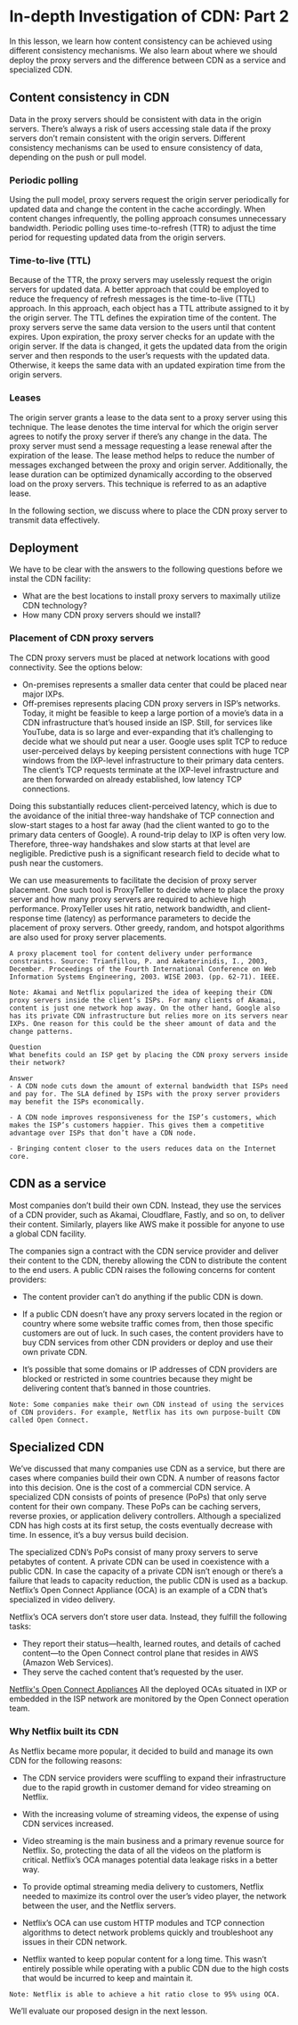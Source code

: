 # In-depth Investigation of CDN: Part 2
In this lesson, we learn how content consistency can be achieved using different consistency mechanisms. We also learn about where we should deploy the proxy servers and the difference between CDN as a service and specialized CDN.
## Content consistency in CDN
Data in the proxy servers should be consistent with data in the origin servers. There’s always a risk of users accessing stale data if the proxy servers don’t remain consistent with the origin servers. Different consistency mechanisms can be used to ensure consistency of data, depending on the push or pull model.

### Periodic polling
Using the pull model, proxy servers request the origin server periodically for updated data and change the content in the cache accordingly. When content changes infrequently, the polling approach consumes unnecessary bandwidth. Periodic polling uses time-to-refresh (TTR) to adjust the time period for requesting updated data from the origin servers.
### Time-to-live (TTL)
Because of the TTR, the proxy servers may uselessly request the origin servers for updated data. A better approach that could be employed to reduce the frequency of refresh messages is the time-to-live (TTL) approach. In this approach, each object has a TTL attribute assigned to it by the origin server. The TTL defines the expiration time of the content. The proxy servers serve the same data version to the users until that content expires. Upon expiration, the proxy server checks for an update with the origin server. If the data is changed, it gets the updated data from the origin server and then responds to the user’s requests with the updated data. Otherwise, it keeps the same data with an updated expiration time from the origin servers.

### Leases
The origin server grants a lease to the data sent to a proxy server using this technique. The lease denotes the time interval for which the origin server agrees to notify the proxy server if there’s any change in the data. The proxy server must send a message requesting a lease renewal after the expiration of the lease. The lease method helps to reduce the number of messages exchanged between the proxy and origin server. Additionally, the lease duration can be optimized dynamically according to the observed load on the proxy servers. This technique is referred to as an adaptive lease.

In the following section, we discuss where to place the CDN proxy server to transmit data effectively.

## Deployment
We have to be clear with the answers to the following questions before we instal the CDN facility:

- What are the best locations to install proxy servers to maximally utilize CDN technology?
- How many CDN proxy servers should we install?

### Placement of CDN proxy servers
The CDN proxy servers must be placed at network locations with good connectivity. See the options below:
- On-premises represents a smaller data center that could be placed near major IXPs.
- Off-premises represents placing CDN proxy servers in ISP’s networks.
Today, it might be feasible to keep a large portion of a movie’s data in a CDN infrastructure that’s housed inside an ISP. Still, for services like YouTube, data is so large and ever-expanding that it’s challenging to decide what we should put near a user. Google uses split TCP to reduce user-perceived delays by keeping persistent connections with huge TCP windows from the IXP-level infrastructure to their primary data centers. The client’s TCP requests terminate at the IXP-level infrastructure and are then forwarded on already established, low latency TCP connections.

Doing this substantially reduces client-perceived latency, which is due to the avoidance of the initial three-way handshake of TCP connection and slow-start stages to a host far away (had the client wanted to go to the primary data centers of Google). A round-trip delay to IXP is often very low. Therefore, three-way handshakes and slow starts at that level are negligible. Predictive push is a significant research field to decide what to push near the customers.

We can use measurements to facilitate the decision of proxy server placement. One such tool is ProxyTeller to decide where to place the proxy server and how many proxy servers are required to achieve high performance. ProxyTeller uses hit ratio, network bandwidth, and client-response time (latency) as performance parameters to decide the placement of proxy servers. Other greedy, random, and hotspot algorithms are also used for proxy server placements.
```
A proxy placement tool for content delivery under performance constraints. Source: Trianfillou, P. and Aekaterinidis, I., 2003, December. Proceedings of the Fourth International Conference on Web Information Systems Engineering, 2003. WISE 2003. (pp. 62-71). IEEE.
```

```
Note: Akamai and Netflix popularized the idea of keeping their CDN proxy servers inside the client’s ISPs. For many clients of Akamai, content is just one network hop away. On the other hand, Google also has its private CDN infrastructure but relies more on its servers near IXPs. One reason for this could be the sheer amount of data and the change patterns.
```

```
Question
What benefits could an ISP get by placing the CDN proxy servers inside their network?

Answer
- A CDN node cuts down the amount of external bandwidth that ISPs need and pay for. The SLA defined by ISPs with the proxy server providers may benefit the ISPs economically.

- A CDN node improves responsiveness for the ISP’s customers, which makes the ISP’s customers happier. This gives them a competitive advantage over ISPs that don’t have a CDN node.

- Bringing content closer to the users reduces data on the Internet core.
```

## CDN as a service
Most companies don’t build their own CDN. Instead, they use the services of a CDN provider, such as Akamai, Cloudflare, Fastly, and so on, to deliver their content. Similarly, players like AWS make it possible for anyone to use a global CDN facility.

The companies sign a contract with the CDN service provider and deliver their content to the CDN, thereby allowing the CDN to distribute the content to the end users. A public CDN raises the following concerns for content providers:

- The content provider can’t do anything if the public CDN is down.

- If a public CDN doesn’t have any proxy servers located in the region or country where some website traffic comes from, then those specific customers are out of luck. In such cases, the content providers have to buy CDN services from other CDN providers or deploy and use their own private CDN.

- It’s possible that some domains or IP addresses of CDN providers are blocked or restricted in some countries because they might be delivering content that’s banned in those countries.

```
Note: Some companies make their own CDN instead of using the services of CDN providers. For example, Netflix has its own purpose-built CDN called Open Connect.
```
## Specialized CDN
We’ve discussed that many companies use CDN as a service, but there are cases where companies build their own CDN. A number of reasons factor into this decision. One is the cost of a commercial CDN service. A specialized CDN consists of points of presence (PoPs) that only serve content for their own company. These PoPs can be caching servers, reverse proxies, or application delivery controllers. Although a specialized CDN has high costs at its first setup, the costs eventually decrease with time. In essence, it’s a buy versus build decision.

The specialized CDN’s PoPs consist of many proxy servers to serve petabytes of content. A private CDN can be used in coexistence with a public CDN. In case the capacity of a private CDN isn’t enough or there’s a failure that leads to capacity reduction, the public CDN is used as a backup. Netflix’s Open Connect Appliance (OCA) is an example of a CDN that’s specialized in video delivery.

Netflix’s OCA servers don’t store user data. Instead, they fulfill the following tasks:

- They report their status—health, learned routes, and details of cached content—to the Open Connect control plane that resides in AWS (Amazon Web Services).
- They serve the cached content that’s requested by the user.

[Netflix's Open Connect Appliances](./netflix.jpg)
All the deployed OCAs situated in IXP or embedded in the ISP network are monitored by the Open Connect operation team.

### Why Netflix built its CDN
As Netflix became more popular, it decided to build and manage its own CDN for the following reasons:

- The CDN service providers were scuffling to expand their infrastructure due to the rapid growth in customer demand for video streaming on Netflix.

- With the increasing volume of streaming videos, the expense of using CDN services increased.

- Video streaming is the main business and a primary revenue source for Netflix. So, protecting the data of all the videos on the platform is critical. Netflix’s OCA manages potential data leakage risks in a better way.

- To provide optimal streaming media delivery to customers, Netflix needed to maximize its control over the user’s video player, the network between the user, and the Netflix servers.

- Netflix’s OCA can use custom HTTP modules and TCP connection algorithms to detect network problems quickly and troubleshoot any issues in their CDN network.

- Netflix wanted to keep popular content for a long time. This wasn’t entirely possible while operating with a public CDN due to the high costs that would be incurred to keep and maintain it.

```
Note: Netflix is able to achieve a hit ratio close to 95% using OCA.
```
We’ll evaluate our proposed design in the next lesson.


